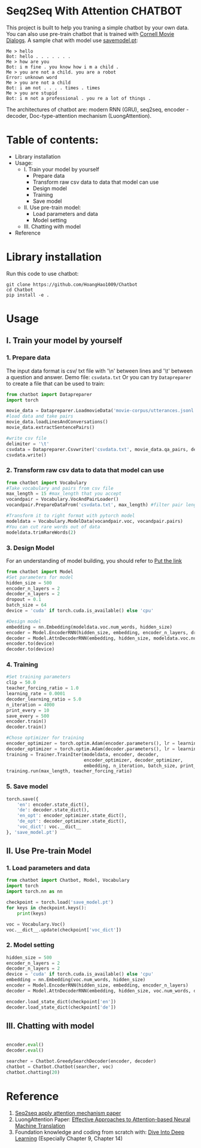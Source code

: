 # Seq2Seq With Attention CHATBOT
This project is built to help you traning a simple chatbot by your own data. You can also use pre-train chatbot that is trained with [Cornell Movie Dialogs](https://www.cs.cornell.edu/~cristian/Cornell_Movie-Dialogs_Corpus.html).
A sample chat with model use [savemodel.pt](https://drive.google.com/file/d/1V3u9u7wRpb4kB3uYOm5KZdP7-OjoJ8Pm/view?usp=drive_link):
```
Me > hello
Bot: hello . . . . . . .
Me > how are you
Bot: i m fine . you know how i m a child .
Me > you are not a child. you are a robot
Error: unknown word
Me > you are not a child
Bot: i am not . . . . times . times
Me > you are stupid
Bot: i m not a professional . you re a lot of things .
```

The architectures of chatbot are: modern RNN (GRU), seq2seq, encoder - decoder, Doc-type-attention mechanism (LuongAttention).

# Table of contents:
- Library installation
- Usage:
  + I. Train your model by yourself
    + Prepare data
    + Transform raw csv data to data that model can use
    + Design model
    + Training
    + Save model
  + II. Use pre-train model:
    + Load parameters and data
    + Model setting
  + III. Chatting with model
- Reference


# Library installation
Run this code to use chatbot:
```
git clone https://github.com/HoangHao1009/Chatbot
cd Chatbot
pip install -e .
```

# Usage
## I. Train your model by yourself
### 1. Prepare data
The input data format is csv/ txt file with '\n' between lines and '\t' between a question and answer.
Demo file: `csvdata.txt`
Or you can try `Datapreparer` to create a file that can be used to train:
```python
from chatbot import Datapreparer
import torch

movie_data = Datapreparer.LoadmovieData('movie-corpus/utterances.jsonl') #utterences.jsonl that contain lines of question-answer
#load data and take pairs
movie_data.loadLinesAndConversations()
movie_data.extractSentencePairs()

#write csv file
delimiter = '\t'
csvdata = Datapreparer.Csvwriter('csvdata.txt', movie_data.qa_pairs, delimiter)
csvdata.write()
```

### 2. Transform raw csv data to data that model can use
```python
from chatbot import Vocabulary
#Take vocabulary and pairs from csv file
max_length = 15 #max_length that you accept 
vocandpair = Vocabulary.VocAndPairLoader()
vocandpair.PrepareDataFrom('csvdata.txt', max_length) #filter pair lengths from csv file

#Transform it to right format with pytorch model
modeldata = Vocabulary.ModelData(vocandpair.voc, vocandpair.pairs)
#You can cut rare words out of data
modeldata.trimRareWords(2)
```

### 3. Design Model
For an understanding of model building, you should refer to [Put the link]()
```python
from chatbot import Model
#Set parameters for model
hidden_size = 500
encoder_n_layers = 2
decoder_n_layers = 2
dropout = 0.1
batch_size = 64
device = 'cuda' if torch.cuda.is_available() else 'cpu'

#Design model
embedding = nn.Embedding(modeldata.voc.num_words, hidden_size)
encoder = Model.EncoderRNN(hidden_size, embedding, encoder_n_layers, dropout)
decoder = Model.AttnDecoderRNN(embedding, hidden_size, modeldata.voc.num_words, decoder_n_layers, dropout)
encoder.to(device)
decoder.to(device)
```

### 4. Training

```python
#Set training parameters
clip = 50.0
teacher_forcing_ratio = 1.0
learning_rate = 0.0001
decoder_learning_ratio = 5.0
n_iteration = 4000
print_every = 10
save_every = 500
encoder.train()
decoder.train()

#Chose optimizer for training
encoder_optimizer = torch.optim.Adam(encoder.parameters(), lr = learning_rate)
decoder_optimizer = torch.optim.Adam(decoder.parameters(), lr = learning_rate * decoder_learning_ratio)
training = Trainer.TrainIter(modeldata, encoder, decoder,
                             encoder_optimizer, decoder_optimizer, 
                             embedding, n_iteration, batch_size, print_every, clip)
training.run(max_length, teacher_forcing_ratio)
```

### 5. Save model 
```python
torch.save({
    'en': encoder.state_dict(),
    'de': decoder.state_dict(),
    'en_opt': encoder_optimizer.state_dict(),
    'de_opt': decoder_optimizer.state_dict(),
    'voc_dict': voc.__dict__
}, 'save_model.pt')
```

## II. Use Pre-train Model

### 1. Load parameters and data
```python
from chatbot import Chatbot, Model, Vocabulary
import torch
import torch.nn as nn

checkpoint = torch.load('save_model.pt')
for keys in checkpoint.keys():
    print(keys)

voc = Vocabulary.Voc()
voc.__dict__.update(checkpoint['voc_dict'])
```

### 2. Model setting
```python
hidden_size = 500
encoder_n_layers = 2
decoder_n_layers = 2
device = 'cuda' if torch.cuda.is_available() else 'cpu'
embedding = nn.Embedding(voc.num_words, hidden_size)
encoder = Model.EncoderRNN(hidden_size, embedding, encoder_n_layers)
decoder = Model.AttnDecoderRNN(embedding, hidden_size, voc.num_words, decoder_n_layers)

encoder.load_state_dict(checkpoint['en'])
decoder.load_state_dict(checkpoint['de'])
```

## III. Chatting with model
```python

encoder.eval()
decoder.eval()

searcher = Chatbot.GreedySearchDecoder(encoder, decoder)
chatbot = Chatbot.Chatbot(searcher, voc)
chatbot.chatting(20)
```

# Reference
1. [Seq2seq apply attention mechanism paper](https://arxiv.org/ftp/arxiv/papers/2006/2006.02767.pdf)
2. LuongAttention Paper: [Effective Approaches to Attention-based Neural Machine Translation](https://arxiv.org/abs/1508.04025)
3. Foundation knowledge and coding from scratch with: [Dive Into Deep Learning](https://d2l.aivivn.com/) (Especially Chapter 9, Chapter 14)


